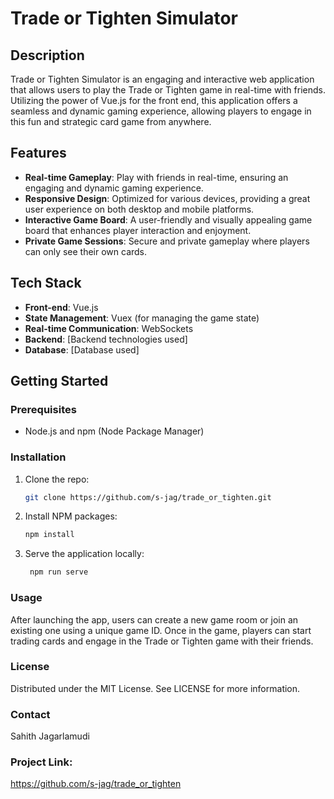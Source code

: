 # Trade or Tighten Simulator

## Description

Trade or Tighten Simulator is an engaging and interactive web application that allows users to play the Trade or Tighten game in real-time with friends. Utilizing the power of Vue.js for the front end, this application offers a seamless and dynamic gaming experience, allowing players to engage in this fun and strategic card game from anywhere.

## Features

- **Real-time Gameplay**: Play with friends in real-time, ensuring an engaging and dynamic gaming experience.
- **Responsive Design**: Optimized for various devices, providing a great user experience on both desktop and mobile platforms.
- **Interactive Game Board**: A user-friendly and visually appealing game board that enhances player interaction and enjoyment.
- **Private Game Sessions**: Secure and private gameplay where players can only see their own cards.

## Tech Stack

- **Front-end**: Vue.js
- **State Management**: Vuex (for managing the game state)
- **Real-time Communication**: WebSockets 
- **Backend**: [Backend technologies used]
- **Database**: [Database used]

## Getting Started

### Prerequisites

- Node.js and npm (Node Package Manager)

### Installation

1. Clone the repo:
   ```bash
   git clone https://github.com/s-jag/trade_or_tighten.git
   
2. Install NPM packages:
    ```bash
    npm install

3. Serve the application locally:
   ```bash
    npm run serve

### Usage
After launching the app, users can create a new game room or join an existing one using a unique game ID. Once in the game, players can start trading cards and engage in the Trade or Tighten game with their friends.
 
### License
Distributed under the MIT License. See LICENSE for more information.

### Contact
Sahith Jagarlamudi

### Project Link: 
https://github.com/s-jag/trade_or_tighten
